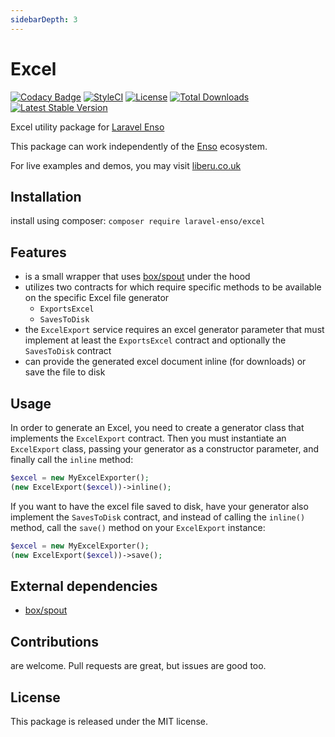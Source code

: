 ```yaml
---
sidebarDepth: 3
---
```


# Excel

[![Codacy Badge](https://api.codacy.com/project/badge/Grade/28c7bcb0b5d2451783990e0a151f0a44)](https://www.codacy.com/app/laravel-enso/excel?utm_source=github.com&amp;utm_medium=referral&amp;utm_content=laravel-enso/excel&amp;utm_campaign=Badge_Grade)
[![StyleCI](https://github.styleci.io/repos/85624363/shield?branch=master)](https://github.styleci.io/repos/85624363)
[![License](https://poser.pugx.org/laravel-enso/excel/license)](https://packagist.org/packages/laravel-enso/excel)
[![Total Downloads](https://poser.pugx.org/laravel-enso/excel/downloads)](https://packagist.org/packages/laravel-enso/excel)
[![Latest Stable Version](https://poser.pugx.org/laravel-enso/excel/version)](https://packagist.org/packages/laravel-enso/excel)

Excel utility package for [Laravel Enso](https://github.com/laravel-enso/Enso)

This package can work independently of the [Enso](https://github.com/laravel-enso/Enso) ecosystem.

For live examples and demos, you may visit [liberu.co.uk](https://www.liberu.co.uk)

## Installation

install using composer: `composer require laravel-enso/excel`

## Features

- is a small wrapper that uses [box/spout](https://github.com/box/spout) under the hood
- utilizes two contracts for which require specific methods to be available on the specific Excel file generator
    - `ExportsExcel`
    - `SavesToDisk`
- the `ExcelExport` service requires an excel generator parameter that must implement at least the `ExportsExcel` contract
and optionally the `SavesToDisk` contract
- can provide the generated excel document inline (for downloads) or save the file to disk    

## Usage

In order to generate an Excel, you need to create a generator class that implements the `ExcelExport` 
contract. Then you must instantiate an `ExcelExport` class, passing your generator as a constructor parameter,
and finally call the `inline` method:

```php
$excel = new MyExcelExporter();
(new ExcelExport($excel))->inline();
```

If you want to have the excel file saved to disk, have your generator also implement the `SavesToDisk`
contract, and instead of calling the `inline()` method, call the `save()` method on your
`ExcelExport` instance:

```php
$excel = new MyExcelExporter();
(new ExcelExport($excel))->save();
```

## External dependencies

 - [box/spout](https://github.com/box/spout)

## Contributions

are welcome. Pull requests are great, but issues are good too.

## License

This package is released under the MIT license.
